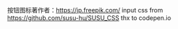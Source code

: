 按钮图标著作者：https://jp.freepik.com/  input css from https://github.com/susu-hu/SUSU_CSS thx to codepen.io
